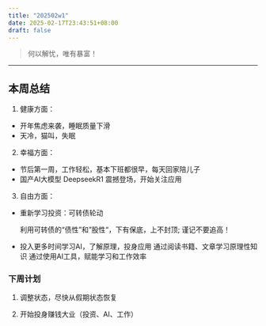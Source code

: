 ```yaml
---
title: "202502w1"
date: 2025-02-17T23:43:51+08:00
draft: false
---
```


>
> 何以解忧，唯有暴富！
>

---

## 本周总结

1. 健康方面：

 * 开年焦虑来袭，睡眠质量下滑
 * 天冷，猫叫，失眠

2. 幸福方面： 

 * 节后第一周，工作轻松，基本下班都很早，每天回家陪儿子
 * 国产AI大模型 DeepseekR1 震撼登场，开始关注应用

3. 自由方面：

 * 重新学习投资：可转债轮动
  
    利用可转债的“债性”和”股性“，下有保底，上不封顶; 谨记不要追高！
 
 * 投入更多时间学习AI，了解原理，投身应用
    通过阅读书籍、文章学习原理性知识
    通过使用AI工具，赋能学习和工作效率

### 下周计划

 1. 调整状态，尽快从假期状态恢复

 2. 开始投身赚钱大业（投资、AI、工作）

 